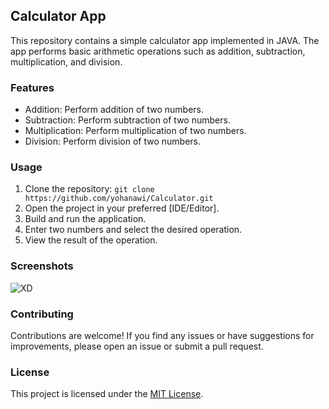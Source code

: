 ## Calculator App

This repository contains a simple calculator app implemented in JAVA. The app performs basic arithmetic operations such as addition, subtraction, multiplication, and division.

### Features

- Addition: Perform addition of two numbers.
- Subtraction: Perform subtraction of two numbers.
- Multiplication: Perform multiplication of two numbers.
- Division: Perform division of two numbers.

### Usage

1. Clone the repository: `git clone https://github.com/yohanawi/Calculator.git`
2. Open the project in your preferred [IDE/Editor].
3. Build and run the application.
4. Enter two numbers and select the desired operation.
5. View the result of the operation.

### Screenshots

![XD](https://github.com/yohanawi/Calculator/assets/86613961/4bc64455-014e-402a-ba4a-3a31c18f658f)

### Contributing

Contributions are welcome! If you find any issues or have suggestions for improvements, please open an issue or submit a pull request.

### License

This project is licensed under the [MIT License](LICENSE).

